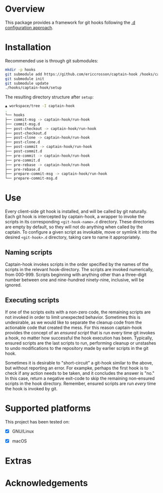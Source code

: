 
# Overview

This package provides a framework for git hooks following the [.d configuration approach].

[.d configuration approach]: http://blog.siphos.be/2013/05/the-linux-d-approach/

# Installation

Recommended use is through git submodules:

```bash
mkdir -p hooks
git submodule add https://github.com/ericcrosson/captain-hook /hooks/captain-hook
git submodule init
git submodule update
./hooks/captain-hook/setup
```

The resulting directory structure after `setup`:

```bash
▲ workspace/tree -I captain-hook
.
└── hooks
├── commit-msg -> captain-hook/run-hook
├── commit-msg.d
├── post-checkout -> captain-hook/run-hook
├── post-checkout.d
├── post-clone -> captain-hook/run-hook
├── post-clone.d
├── post-commit -> captain-hook/run-hook
├── post-commit.d
├── pre-commit -> captain-hook/run-hook
├── pre-commit.d
├── pre-rebase -> captain-hook/run-hook
├── pre-rebase.d
├── prepare-commit-msg -> captain-hook/run-hook
└── prepare-commit-msg.d
```

# Use

Every client-side git hook is installed, and will be called by git
naturally.  Each git hook is intercepted by captain-hook, a wrapper to
invoke the scripts in its corresponding `<git-hook-name>.d` directory.
These directories are empty by default, so they will not do anything
when called by the captain.  To configure a given script as invokable,
move or symlink it into the desired `<git-hook>.d` directory, taking
care to name it appropriately.

## Naming scripts

Captain-hook invokes scripts in the order specified by the names of
the scripts in the relevant hook-directory.  The scripts are invoked
numerically, from 000-999.  Scripts beginning with anything other than
a three-digit number between one and nine-hundred ninety-nine,
inclusive, will be ignored.

## Executing scripts

If one of the scripts exits with a non-zero code, the remaining
scripts are not invoked in order to limit unexpected behavior.
Sometimes this is undesirable, as we would like to separate the
cleanup code from the actionable code that created the mess.  For this
reason captain-hook provides the concept of an *ensured script* that
is run every time git invokes a hook, no matter how successful the
hook execution has been.  Typically, ensured scripts are the last
scripts to run, performing cleanup or unstashes to undo modifications
to the repository made by earlier scripts in the git hook.

Sometimes it is desirable to "short-circuit" a git-hook similar to the
above, but without reporting an error.  For exampke, perhaps the first
hook is to check if any action needs to be taken, and it concludes the
answer is "no."  In this case, return a negative exit-code to skip the
remaining non-ensured scripts in the hook directory.  Remember,
ensured scripts are run *every* time the hook is invoked by git.

# Supported platforms

This project has been tested on:

- [X] GNU/Linux

- [X] macOS

# Extras

# Acknowledgements
